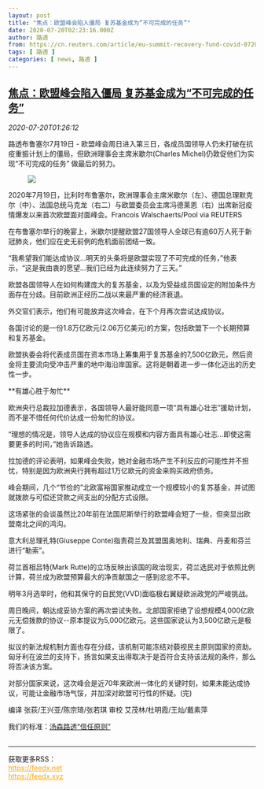 ```yaml
---
layout: post
title: "焦点：欧盟峰会陷入僵局 复苏基金成为“不可完成的任务”"
date: 2020-07-20T02:23:16.000Z
author: 路透
from: https://cn.reuters.com/article/eu-summit-recovery-fund-covid-0720-idCNKCS24L03G
tags: [ 路透 ]
categories: [ news, 路透 ]
---
```

<!--1595211796000-->
[焦点：欧盟峰会陷入僵局 复苏基金成为“不可完成的任务”](https://cn.reuters.com/article/eu-summit-recovery-fund-covid-0720-idCNKCS24L03G)
------

<div>
<div><i>2020-07-20T01:26:12</i></div><div class="StandardArticleBody_body"><p>路透布鲁塞尔7月19日 - 欧盟峰会周日进入第三日，各成员国领导人仍未打破在抗疫重振计划上的僵局，但欧洲理事会主席米歇尔(Charles Michel)仍敦促他们为实现“不可完成的任务” 做最后的努力。 </p><div class="PrimaryAsset_container"><div class="Image_container" tabindex="-1"><figure class="Image_zoom" style="padding-bottom:"><div class="LazyImage_container LazyImage_dark" style="background-image:none"><img src="//s3.reutersmedia.net/resources/r/?m=02&amp;d=20200720&amp;t=2&amp;i=1526348727&amp;r=LYNXNPEG6J01J&amp;w=600" aria-label="2020年7月19日，比利时布鲁塞尔，欧洲理事会主席米歇尔（左）、德国总理默克尔（中）、法国总统马克龙（右二）与欧盟委员会主席冯德莱恩（右）出席新冠疫情爆发以来首次欧盟面对面峰会。Francois Walschaerts/Pool via REUTERS"/><div class="LazyImage_image LazyImage_fallback" style="background-image:url(//s3.reutersmedia.net/resources/r/?m=02&amp;d=20200720&amp;t=2&amp;i=1526348727&amp;r=LYNXNPEG6J01J&amp;w=600);background-position:center center;background-color:inherit"></div></div><div class="Image_expand-button" aria-label="Expand Image Slideshow" role="button" tabindex="0"></div></figure><figcaption><div class="Image_caption"><span>2020年7月19日，比利时布鲁塞尔，欧洲理事会主席米歇尔（左）、德国总理默克尔（中）、法国总统马克龙（右二）与欧盟委员会主席冯德莱恩（右）出席新冠疫情爆发以来首次欧盟面对面峰会。Francois Walschaerts/Pool via REUTERS</span></div></figcaption></div></div><p>在布鲁塞尔举行的晚宴上，米歇尔提醒欧盟27国领导人全球已有逾60万人死于新冠肺炎，他们应在史无前例的危机面前团结一致。 </p><p>“我希望我们能达成协议...明天的头条将是欧盟实现了不可完成的任务，”他表示，“这是我由衷的愿望...我们已经为此连续努力了三天。” </p><p>欧盟各国领导人在如何构建庞大的复苏基金，以及为受益成员国设定的附加条件方面存在分歧。目前欧洲正经历二战以来最严重的经济衰退。 </p><p>外交官们表示，他们有可能放弃这次峰会，在下个月再次尝试达成协议。 </p><p>各国讨论的是一份1.8万亿欧元(2.06万亿美元)的方案，包括欧盟下一个长期预算和复苏基金。 </p><p>欧盟执委会将代表成员国在资本市场上筹集用于复苏基金的7,500亿欧元，然后资金将主要流向受冲击严重的地中海沿岸国家。这将是朝着进一步一体化迈出的历史性一步。 </p><p>**有雄心胜于匆忙** </p><p>欧洲央行总裁拉加德表示，各国领导人最好能同意一项“具有雄心壮志”援助计划，而不是不惜任何代价达成一份匆忙的协议。 </p><p>“理想的情况是，领导人达成的协议应在规模和内容方面具有雄心壮志...即使这需要更多的时间，”她告诉路透。 </p><p>拉加德的评论表明，如果峰会失败，她对金融市场产生不利反应的可能性并不担忧，特别是因为欧洲央行拥有超过1万亿欧元的资金来购买政府债务。 </p><p>峰会期间，几个“节俭的”北欧富裕国家推动成立一个规模较小的复苏基金，并试图就拨款与可偿还贷款之间支出的分配方式设限。 </p><p>这场紧张的会谈虽然比20年前在法国尼斯举行的欧盟峰会短了一些，但突显出欧盟南北之间的鸿沟。 </p><p>意大利总理孔特(Giuseppe Conte)指责荷兰及其盟国奥地利、瑞典、丹麦和芬兰进行“勒索”。 </p><p>荷兰首相吕特(Mark Rutte)的立场反映出该国的政治现实，荷兰选民对于依照比例计算，荷兰成为欧盟预算最大的净贡献国之一感到忿忿不平。 </p><p>明年3月选举时，他和其保守的自民党(VVD)面临极右翼疑欧派政党的严峻挑战。 </p><p>周日晚间，朝达成妥协方案的再次尝试失败。北部国家拒绝了设想规模4,000亿欧元无偿拨款的协议--原本提议为5,000亿欧元。这些国家说认为3,500亿欧元是极限了。 </p><p>拟议的新法规机制方面也存在分歧，该机制可能冻结对藐视民主原则国家的资助。匈牙利在波兰的支持下，扬言如果支出得取决于是否符合支持该法规的条件，那么将否决该方案。 </p><p>对部分国家来说，这次峰会是近70年来欧洲一体化的关键时刻，如果未能达成协议，可能让金融市场气馁，并加深对欧盟可行性的怀疑。(完) </p><div class="Attribution_container"><div class="Attribution_attribution"><p class="Attribution_content">编译 张荻/王兴亚/陈宗琦/张若琪 审校 艾茂林/杜明霞/王灿/戴素萍 </p></div></div><div class="StandardArticleBody_trustBadgeContainer"><span class="StandardArticleBody_trustBadgeTitle">我们的标准：</span><span class="trustBadgeUrl"><a href="https://www.thomsonreuters.cn/content/dam/openweb/documents/pdf/china/brochures/about-us-1.pdf">汤森路透“信任原则”</a></span></div></div><br><hr><div>获取更多RSS：<br><a href="https://feedx.net" style="color:orange" target="_blank">https://feedx.net</a> <br><a href="https://feedx.xyz" style="color:orange" target="_blank">https://feedx.xyz</a><br></div>
</div>
